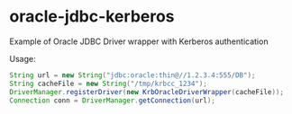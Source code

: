 # oracle-jdbc-kerberos
Example of Oracle JDBC Driver wrapper with Kerberos authentication

Usage:

```java
String url = new String("jdbc:oracle:thin@//1.2.3.4:555/DB");
String cacheFile = new String("/tmp/krbcc_1234");
DriverManager.registerDriver(new KrbOracleDriverWrapper(cacheFile));
Connection conn = DriverManager.getConnection(url);
```
